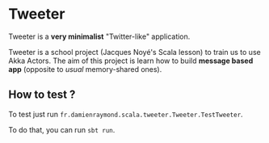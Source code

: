 # Tweeter

Tweeter is a **very minimalist** "Twitter-like" application.

Tweeter is a school project (Jacques Noyé's Scala lesson) to train us to use Akka Actors.
The aim of this project is learn how to build **message based app** (opposite to *usual* memory-shared ones).



## How to test ?
To test just run `fr.damienraymond.scala.tweeter.Tweeter.TestTweeter`.

To do that, you can run `sbt run`.

